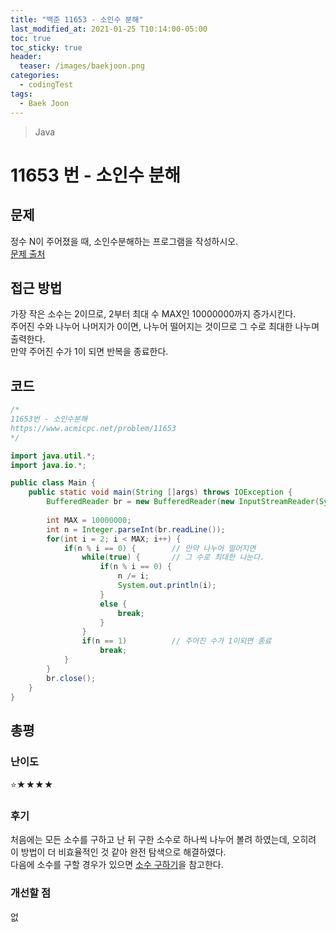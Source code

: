 ```yaml
---
title: "백준 11653 - 소인수 분해"
last_modified_at: 2021-01-25 T10:14:00-05:00
toc: true
toc_sticky: true
header:
  teaser: /images/baekjoon.png
categories: 
  - codingTest
tags:
  - Baek Joon
---
```


> Java

11653 번 - 소인수 분해
=============
 
## 문제
정수 N이 주어졌을 때, 소인수분해하는 프로그램을 작성하시오.  
[문제 출처](https://www.acmicpc.net/problem/11653)  

## 접근 방법
가장 작은 소수는 2이므로, 2부터 최대 수 MAX인 10000000까지 증가시킨다.  
주어진 수와 나누어 나머지가 0이면, 나누어 떨어지는 것이므로 그 수로 최대한 나누며 출력한다.  
만약 주어진 수가 1이 되면 반복을 종료한다.  

## 코드
```java
/*
11653번 - 소인수분해
https://www.acmicpc.net/problem/11653
*/

import java.util.*;
import java.io.*;

public class Main {
    public static void main(String []args) throws IOException {        
    	BufferedReader br = new BufferedReader(new InputStreamReader(System.in));
    	
    	int MAX = 10000000;
    	int n = Integer.parseInt(br.readLine());
    	for(int i = 2; i < MAX; i++) {
    		if(n % i == 0) {		// 만약 나누어 떨어지면
    			while(true) {		// 그 수로 최대한 나눈다.
    				if(n % i == 0) {
    					n /= i;
    					System.out.println(i);
    				}
    				else {
    					break;
    				}
    			}
    			if(n == 1)			// 주어진 수가 1이되면 종료
    				break;
    		}
    	}
    	br.close();
    }
}
```

## 총평
### 난이도
⭐★★★★
### 후기
처음에는 모든 소수를 구하고 난 뒤 구한 소수로 하나씩 나누어 볼려 하였는데, 오히려 이 방법이 더 비효율적인 것 같아 완전 탐색으로 해결하였다.  
다음에 소수를 구할 경우가 있으면 [소수 구하기](https://wooyoung-tom.medium.com/algorithms-%EC%86%8C%EC%88%98-prime-number-%ED%8C%90%EB%B3%84%ED%95%98%EB%8A%94-%EA%B0%84%EB%8B%A8%ED%95%9C-%EB%B0%A9%EB%B2%95-f01c2e8114cb)을 참고한다.  
### 개선할 점
없